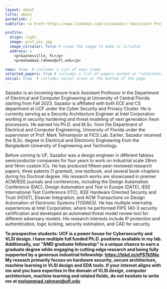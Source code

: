 ```yaml
---
layout: about
title: about
permalink: /
subtitle: <a href='https://www.linkedin.com/in/sazadur/'>Assistant Professor @ECE, UCF</a>

profile:
  align: right
  image: prof_pic.jpg
  image_circular: false # crops the image to make it circular
  address: >
    <p>Gainesville, FL</p>
    <p>mohammad.rahman@ufl.edu</p>

news: true  # includes a list of news items
selected_papers: true # includes a list of papers marked as "selected={true}"
social: true  # includes social icons at the bottom of the page
---
```


Sazadur is an incoming tenure-track Assistant Professor in the Department of Electrical and Computer Engineering at University of Central Florida starting from Fall 2023. Sazadur is affiliated with both ECE and CS department at UCF under the Cyber Security and Privacy Cluster. He is currently serving as a Security Architecture Engineer at Intel Corporation working in security hardening and threat modeling of next generation Xeon processors. He earned his Ph.D. and M.Sc. from the Department of Electrical and Computer Engineering, University of Florida under the supervision of Prof. Mark Tehranipoor at FICS Lab. Earlier, Sazadur received the B.Sc. degree in Electrical and Electronic Engineering from the Bangladesh University of Engineering and Technology.

Before coming to UF, Sazadur was a design engineer in different fabless semiconductor companies for four years to work on industrial scale 28nm and 14nm custom ICs. He has produced fifteen peer-reviewed research papers, three patents (1 granted), one textbook, and several book-chapters during his Doctroal degree. His research works are showcased in premier ACM/IEEE journals and conferences, including the Design Automation Conference (DAC), Design Automation and Test in Europe (DATE), IEEE International Test Conference (ITC), IEEE Hardware Oriented Security and Trust (HOST), Elsevier Integration, and ACM Transactions on Design Automation of Electronic Systems (TODAES). He has multiple internship experiences at Intel Corporation, where he performed FIPS 140-3 security certification and developed an automated threat model review tool for different adversary models. His research interests include IP protection and authentication, logic locking, security estimation, and CAD for security. 

**To prospective students: UCF is a power house for Cybersecurity and VLSI design. I have multiple full funded Ph.D. positions available in my lab. Additionally, our "AMD graduate fellowship" is a unique chance to earn a graduate degree while engaging in cutting edge research and being fully supported by a generous industrial fellowship: https://lnkd.in/ePS7k5Nq. My reseach primarily focses on hardware security, secure architecture, machine learning in VLSI design and EDA tools. If your interest aligns with me and you have expertise in the domain of VLSI design, computer architecture, machine learning and related fields, do not hesitate to write me at mohammad.rahman@ufl.edu**

